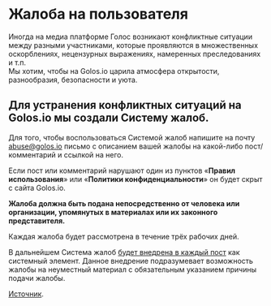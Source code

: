 # Жалоба на пользователя

Иногда на медиа платформе Голос возникают конфликтные ситуации между разными участниками, которые проявляются в множественных оскорблениях, нецензурных выражениях, намеренных преследованиях и т.п.  
Мы хотим, чтобы на Golos.io царила атмосфера открытости, разнообразия, безопасности и уюта.

## Для устранения конфликтных ситуаций на Golos.io мы создали Систему жалоб.

Для того, чтобы воспользоваться Системой жалоб напишите на почту abuse@golos.io письмо с описанием вашей жалобы на какой-либо пост/комментарий и ссылкой на него.

Если пост или комментарий нарушают один из пунктов «**Правил использования**» или «**Политики конфиденциальности**» он будет скрыт с сайта Golos.io.

**Жалоба должна быть подана непосредственно от человека или организации, упомянутых в материалах или их законного представителя.**

Каждая жалоба будет рассмотрена в течение трёх рабочих дней.

В дальнейшем Система жалоб [будет внедрена в каждый пост](https://github.com/GolosChain/tolstoy/issues/497) как системный элемент. Данное внедрение подразумевает возможность жалобы на неуместный материал с обязательным указанием причины подачи жалобы.

[Источник](https://golos.io/@golosio/golos-io-o-vzaimnom-uvazhenii/).

